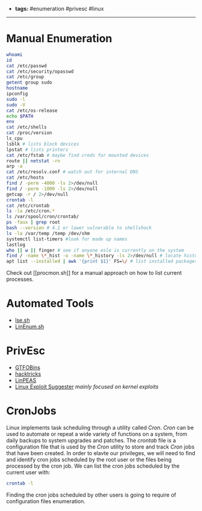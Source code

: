 - **tags:** #enumeration #privesc #linux 
--------------------------------
# Manual Enumeration
```bash
whoami
id
cat /etc/passwd
cat /etc/security/opasswd
cat /etc/group
getent group sudo
hostname
ipconfig
sudo -l
sudo -V
cat /etc/os-release
echo $PATH
env
cat /etc/shells
cat /proc/version
ls_cpu
lsblk # lists block devices
lpstat # lists printers
cat /etc/fstab # maybe find creds for mounted devices
route || netstat -rn
arp -a
cat /etc/resolv.conf # watch out for internal DNS
cat /etc/hosts
find / -perm -4000 -ls 2>/dev/null
find / -perm -1000 -ls 2>/dev/null
getcap -r / 2>/dev/null
crontab -l
cat /etc/crontab
ls -la /etc/cron.*
ls /var/spool/cron/crontab/
ps -faux | grep root
bash --version # 4.1 or lower vulnerable to shellshock
ls -la /var/temp /temp /dev/shm
systemctl list-timers #look for made up names
lastlog
who || w || finger # see if anyone esle is currently on the system
find / -name \*_hist -o -name \*_history -ls 2>/dev/null # locate history files
apt list --installed | awk '{print $1}' FS=\/ # list installed packages
```
Check out [[procmon.sh]] for a manual approach on how to list current processes.
# Automated Tools
- [lse.sh](https://github.com/diego-treitos/linux-smart-enumeration)
- [LinEnum.sh](https://github.com/rebootuser/LinEnum)
# PrivEsc
- [GTFOBins](https://gtfobins.github.io)
- [hacktricks](https://book.hacktricks.xyz/linux-hardening/privilege-escalation)
- [LinPEAS](https://book.hacktricks.xyz/linux-hardening/privilege-escalation)
- [Linux Exploit Suggester](https://github.com/The-Z-Labs/linux-exploit-suggester) *mainly focused on kernel exploits*
# CronJobs
Linux implements task scheduling through a utility called *Cron*. *Cron* can be used to automate or repeat a wide variety of functions on a system, from daily backups to system upgrades and patches. The *crontab* file is a configuration file that is used by the *Cron* utility to store and track *Cron* jobs that have been created. In order to elavte our privileges, we will need to find and identify cron jobs scheduled by the root user or the files being processed by the cron job.
 We can list the cron jobs scheduled by the current user with:
 ```bash
 crontab -l
```
Finding the *cron* jobs scheduled by other users is going to require of configuration files enumeration.